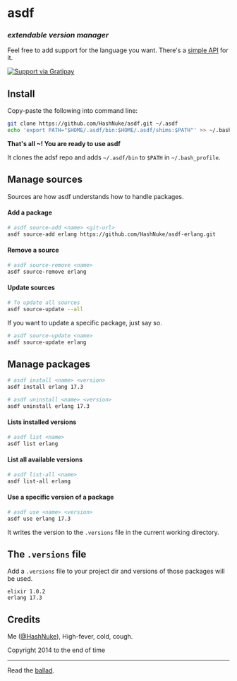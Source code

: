 # asdf
### _extendable version manager_


Feel free to add support for the language you want. There's a [simple API](https://github.com/HashNuke/asdf/blob/master/docs/creating-package-sources.md) for it.

[![Support via Gratipay](https://cdn.rawgit.com/gratipay/gratipay-badge/2.3.0/dist/gratipay.png)](https://gratipay.com/HashNuke/)


## Install

Copy-paste the following into command line:

```bash
git clone https://github.com/HashNuke/asdf.git ~/.asdf
echo 'export PATH="$HOME/.asdf/bin:$HOME/.asdf/shims:$PATH"' >> ~/.bash_profile
```

**That's all ~! You are ready to use asdf**

It clones the adsf repo and adds `~/.asdf/bin` to `$PATH` in `~/.bash_profile`.


## Manage sources

Sources are how asdf understands how to handle packages.


#### Add a package

```bash
# asdf source-add <name> <git-url>
asdf source-add erlang https://github.com/HashNuke/asdf-erlang.git
```

#### Remove a source

```bash
# asdf source-remove <name>
asdf source-remove erlang
```


#### Update sources

```bash
# To update all sources
asdf source-update --all
```

If you want to update a specific package, just say so.

```bash
# asdf source-update <name>
asdf source-update erlang
```

## Manage packages

```bash
# asdf install <name> <version>
asdf install erlang 17.3

# asdf uninstall <name> <version>
asdf uninstall erlang 17.3
```

#### Lists installed versions

```bash
# asdf list <name>
asdf list erlang
```

#### List all available versions

```bash
# asdf list-all <name>
asdf list-all erlang
```

#### Use a specific version of a package

```bash
# asdf use <name> <version>
asdf use erlang 17.3
```

It writes the version to the `.versions` file in the current working directory.


## The `.versions` file

Add a `.versions` file to your project dir and versions of those packages will be used.

```
elixir 1.0.2
erlang 17.3
```

## Credits

Me ([@HashNuke](http://github.com/HashNuke)), High-fever, cold, cough.

Copyright 2014 to the end of time

-------

Read the [ballad](https://github.com/HashNuke/asdf/blob/master/ballad-of-asdf.md).
